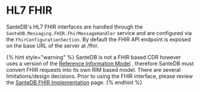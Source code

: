 # HL7 FHIR

SanteDB's HL7 FHIR interfaces are handled through the `SanteDB.Messaging.FHIR.FhirMessageHandler` service and are configured via the `FhirConfigurationSection`. By default the FHIR API endpoint is exposed on the base URL of the server at /fhir.

{% hint style="warning" %}
SanteDB is not a FHIR based CDR however uses a version of the [Reference Information Model](../../../architecture/data-and-information-architecture/conceptual-data-model/) , therefore SanteDB must convert FHIR requests into its own RIM based model. There are several limitations/design decisions. Prior to using the FHIR interface, please review the [SanteDB FHIR Implementation](santedb-fhir-implementation/) page.
{% endhint %}






